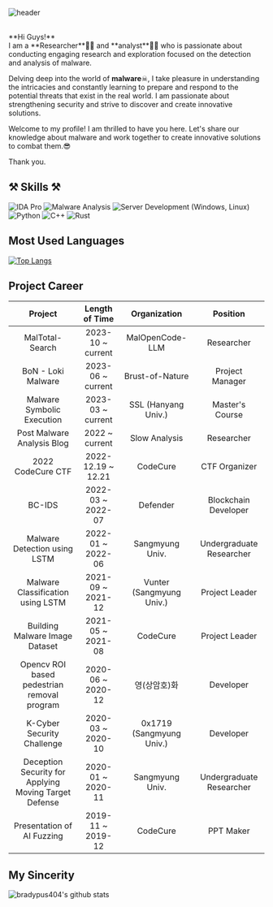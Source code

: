 ![header](https://capsule-render.vercel.app/api?type=transparent&color=auto&height=150&section=header&text=Hi%20I\'m%20foliv0ra&fontColor=8904B1&desc=Let\'s%20analyze%20Malware%20together\!&descAlign=60&descAlignY=90)

<br>
**Hi Guys!**<br>
I am a **Researcher**👨‍🎓  and **analyst**🕵️‍♂️  who is passionate about conducting engaging research and exploration focused on the detection and analysis of malware.<br>

Delving deep into the world of **malware**☠, I take pleasure in understanding the intricacies and constantly learning to prepare and respond to the potential threats that exist in the real world. I am passionate about strengthening security and strive to discover and create innovative solutions. <br>

Welcome to my profile! I am thrilled to have you here. Let's share our knowledge about malware and work together to create innovative solutions to combat them.😎

Thank you.

⚒   **Skills**   ⚒
------
![IDA Pro](https://img.shields.io/badge/IDA_Pro-blue?style=flat-square&logo=IDA%20Pro&logoColor=white)
![Malware Analysis](https://img.shields.io/badge/Malware_Analysis-red?style=flat-square)
![Server Development (Windows, Linux)](https://img.shields.io/badge/Server_Development_(Windows,_Linux)-blueviolet?style=flat-square)
![Python](https://img.shields.io/badge/Python-3766AB?style=flat-square&logo=Python&logoColor=white)
![C++](https://img.shields.io/badge/C++-00599C?style=flat-square&logo=C%2B%2B&logoColor=white)
![Rust](https://img.shields.io/badge/Rust-black?style=flat-square&logo=Rust&logoColor=#E57324)



**Most Used Languages**
------
[![Top Langs](https://github-readme-stats.vercel.app/api/top-langs/?username=bradypus404&layout=donut&exclude_repo=bradypus404.github.io&)](https://github.com/bradypus404/github-readme-stats)

**Project Career**
------
| Project                           | Length of Time    | Organization             | Position                |
|:---------------------------------:|:-----------------:|:------------------------:|:-----------------------:|
| MalTotal-Search                   | 2023-10 ~ current | MalOpenCode-LLM          | Researcher              |
| BoN - Loki Malware                | 2023-06 ~ current | Brust-of-Nature          | Project Manager         |
| Malware Symbolic Execution        | 2023-03 ~ current | SSL (Hanyang Univ.)      | Master's Course         |
| Post Malware Analysis Blog        | 2022 ~ current    | Slow Analysis            | Researcher              |
| 2022 CodeCure CTF                 | 2022-12.19 ~ 12.21| CodeCure                 | CTF Organizer           |
| BC-IDS                            | 2022-03 ~ 2022-07 | Defender                 | Blockchain Developer    |
| Malware Detection using LSTM      | 2022-01 ~ 2022-06 | Sangmyung Univ.          | Undergraduate Researcher|
| Malware Classification using LSTM | 2021-09 ~ 2021-12 | Vunter (Sangmyung Univ.) | Project Leader          |
| Building Malware Image Dataset    | 2021-05 ~ 2021-08 | CodeCure                 | Project Leader          |
| Opencv ROI based pedestrian<br>removal program | 2020-06 ~ 2020-12 | 영(상암호)화 | Developer               |
| K-Cyber Security Challenge        | 2020-03 ~ 2020-10 | 0x1719 (Sangmyung Univ.) | Developer               |
| Deception Security for Applying<br>Moving Target Defense | 2020-01 ~ 2020-11 | Sangmyung Univ. | Undergraduate Researcher |
| Presentation of AI Fuzzing        | 2019-11 ~ 2019-12 | CodeCure                 | PPT Maker               |


**My Sincerity**
------
![bradypus404's github stats](https://github-readme-stats.vercel.app/api?username=bradypus404&show_icons=true&theme=radical)
